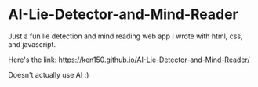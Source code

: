 # AI-Lie-Detector-and-Mind-Reader

Just a fun lie detection and mind reading web app I wrote with html, css, and javascript.

Here's the link: https://ken150.github.io/AI-Lie-Detector-and-Mind-Reader/


Doesn't actually use AI :)
